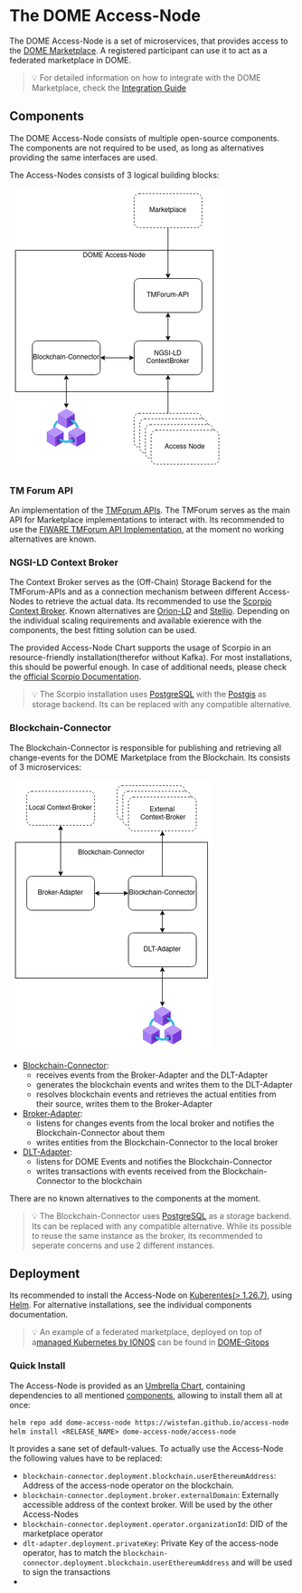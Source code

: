 # The DOME Access-Node

The DOME Access-Node is a set of microservices, that provides access to the [DOME Marketplace](https://dome-marketplace.org). A registered participant 
can use it to act as a federated marketplace in DOME.

> :bulb: For detailed information on how to integrate with the DOME Marketplace, check the [Integration Guide](https://github.com/DOME-Marketplace/integration-guide)

## Components

The DOME Access-Node consists of multiple open-source components. The components are not required to be used, as long as alternatives providing the same interfaces are used. 

The Access-Nodes consists of 3 logical building blocks: 

![Building Blocks](./doc/building-blocks.png)

### TM Forum API

An implementation of the [TMForum APIs](https://www.tmforum.org/oda/open-apis/). The TMForum serves as the main API for Marketplace implementations to interact with. 
Its recommended to use the [FIWARE TMForum API Implementation](https://github.com/FIWARE/tmforum-api), at the moment no working alternatives are known. 

### NGSI-LD Context Broker

The Context Broker serves as the (Off-Chain) Storage Backend for the TMForum-APIs and as a connection mechanism between different Access-Nodes to retrieve the actual data. 
Its recommended to use the [Scorpio Context Broker](https://github.com/ScorpioBroker/ScorpioBroker). Known alternatives are [Orion-LD](https://github.com/FIWARE/context.Orion-LD) and [Stellio](https://github.com/stellio-hub/stellio-context-broker). Depending on the individual scaling requirements and available exierence with the components, the best fitting solution can be used.

The provided Access-Node Chart supports the usage of Scorpio in an resource-friendly installation(therefor without Kafka). For most installations, this should be powerful enough. In case of additional needs, please check the [official Scorpio Documentation](https://scorpio.readthedocs.io/en/latest/).

> :bulb: The Scorpio installation uses [PostgreSQL](https://www.postgresql.org/) with the [Postgis](https://postgis.net/) as storage backend. Its can be replaced with any compatible alternative.

### Blockchain-Connector

The Blockchain-Connector is responsible for publishing and retrieving all change-events for the DOME Marketplace from the Blockchain. Its consists of 3 microservices:

![Blockchain-Connector](./doc/blockchain-connector.png)

* [Blockchain-Connector](https://github.com/in2workspace/blockchain-connector): 
    * receives events from the Broker-Adapter and the DLT-Adapter
    * generates the blockchain events and writes them to the DLT-Adapter
    * resolves blockchain events and retrieves the actual entities from their source, writes them to the Broker-Adapter
* [Broker-Adapter](https://github.com/in2workspace/broker-adapter):
    * listens for changes events from the local broker and notifies
    the Blockchain-Connector about them 
    * writes entities from the Blockchain-Connector to the local broker
* [DLT-Adapter](https://github.com/alastria/DOME-blockchain_connector-dlt_interface):
    * listens for DOME Events and notifies the Blockchain-Connector
    * writes transactions with events received from the Blockchain-Connector to the blockchain

There are no known alternatives to the components at the moment. 

> :bulb: The Blockchain-Connector uses [PostgreSQL](https://www.postgresql.org/) as a storage backend. Its can be replaced with any compatible alternative. While its possible to reuse the same instance as the broker, its recommended to seperate concerns and use 2 different instances.

## Deployment

Its recommended to install the Access-Node on [Kuberentes(> 1.26.7)](https://kubernetes.io/), using [Helm](https://helm.sh/). For alternative installations, see the individual components documentation.

> :bulb: An example of a federated marketplace, deployed on top of a[managed Kubernetes by IONOS](https://dcd.ionos.com/) can be found in [DOME-Gitops](https://github.com/DOME-Marketplace/dome-gitops)  

### Quick Install

The Access-Node is provided as an [Umbrella Chart](https://helm.sh/docs/howto/charts_tips_and_tricks/#complex-charts-with-many-dependencies), containing dependencies to all mentioned [components](#components), allowing to install them all at once:

```shell
helm repo add dome-access-node https://wistefan.github.io/access-node
helm install <RELEASE_NAME> dome-access-node/access-node
```

It provides a sane set of default-values. To actually use the Access-Node the following values have to be replaced:

* `blockchain-connector.deployment.blockchain.userEthereumAddress`: Address of the access-node operator on the blockchain.
* `blockchain-connector.deployment.broker.externalDomain`: Externally accessible address of the context broker. Will be used by the other Access-Nodes
* `blockchain-connector.deployment.operator.organizationId`: DID of the marketplace operator
* `dlt-adapter.deployment.privateKey`: Private Key of the access-node operator, has to match the `blockchain-connector.deployment.blockchain.userEthereumAddress` and will be used to sign the transactions
* 